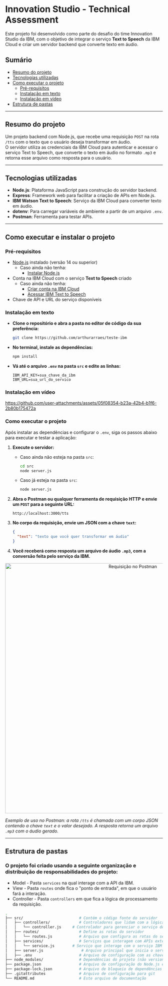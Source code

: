 # Innovation Studio - Technical Assessment
 
Este projeto foi desenvolvido como parte do desafio do time Innovation Studio da IBM, com o objetivo de integrar o serviço **Text to Speech** da IBM Cloud e criar um servidor backend que converte texto em áudio.
 
## Sumário
 
- [Resumo do projeto](#resumo-do-projeto)
- [Tecnologias utilizadas](#tecnologias-utilizadas)
- [Como executar o projeto](#como-executar-e-instalar-o-projeto)  
  - [Pré-requisitos](#pré-requisitos)  
  - [Instalação em texto](#instalação-em-texto)  
  - [Instalação em vídeo](#instalação-em-vídeo)  
- [Estrutura de pastas](#estrutura-de-pastas)
---
 
## Resumo do projeto
 
Um projeto backend com Node.js, que recebe uma requisição `POST` na rota `/tts` com o texto que o usuário deseja transformar em áudio.  
O servidor utiliza as credenciais da IBM Cloud para autenticar e acessar o serviço Text to Speech, que converte o texto em áudio no formato `.mp3` e retorna esse arquivo como resposta para o usuário.
 
---
 
## Tecnologias utilizadas
 
- **Node.js**: Plataforma JavaScript para construção do servidor backend.
- **Express**: Framework web para facilitar a criação de APIs em Node.js.
- **IBM Watson Text to Speech**: Serviço da IBM Cloud para converter texto em áudio.
- **dotenv**: Para carregar variáveis de ambiente a partir de um arquivo `.env`.
- **Postman**: Ferramenta para testar APIs.
 
---
 
## Como executar e instalar o projeto
 
### Pré-requisitos
 
- [Node.js](https://nodejs.org/) instalado (versão 14 ou superior)
  - Caso ainda não tenha:
    - [Instalar Node.js](https://nodejs.org/en/download)
- Conta na IBM Cloud com o serviço **Text to Speech** criado  
  - Caso ainda não tenha:
    - [Criar conta na IBM Cloud](https://www.ibm.com/br-pt/cloud/free)
    - [Acessar IBM Text to Speech](https://www.ibm.com/products/text-to-speech)
- Chave de API e URL do serviço disponíveis
 
### Instalação em texto
 
- **Clone o repositório e abra a pasta no editor de código da sua preferência:**
   ```bash
   git clone https://github.com/arthurarraes/teste-ibm
   ```
 
- **No terminal, instale as dependências:**
   ```bash
   npm install
   ```
 
- **Vá até o arquivo `.env` na pasta `src` e edite as linhas:**
   ```env
   IBM_API_KEY=sua_chave_da_ibm
   IBM_URL=sua_url_do_servico
   ```
 
### Instalação em vídeo

https://github.com/user-attachments/assets/05f08354-b23a-42b4-b1f6-2b80b175472a

### Como executar o projeto

Após instalar as dependências e configurar o `.env`, siga os passos abaixo para executar e testar a aplicação:

1. **Execute o servidor:**
    - Caso ainda não esteja na pasta `src`:
      ```bash
      cd src
      node server.js
      ```
    - Caso já esteja na pasta `src`:
      ```bash
      node server.js
      ```

2. **Abra o Postman ou qualquer ferramenta de requisição HTTP e envie um `POST` para a seguinte URL:**

   ```
   http://localhost:3000/tts
   ```

3. **No corpo da requisição, envie um JSON com a chave `text`:**

   ```json
   {
     "text": "texto que você quer transformar em áudio"
   }
   ```

4. **Você receberá como resposta um arquivo de áudio `.mp3`, com a conversão feita pelo serviço da IBM.**

<p align="center">
<img src="https://i.imgur.com/4hqqW8o.png" alt="Requisição no Postman" width="800">
</p>
 
*Exemplo de uso no Postman: a rota `/tts` é chamada com um corpo JSON contendo a chave `text` e o valor desejado. A resposta retorna um arquivo `.mp3` com o áudio gerado.*

---

## Estrutura de pastas
### O projeto foi criado usando a seguinte organização e distribuição de responsabilidades do projeto:
 
- Model - Pasta `services` na qual interage com a API da IBM. <br>
- View - Pasta `routes` onde fica o "ponto de entrada", em que o usuário fará a interação. <br>
- Controller - Pasta `controllers` em que fica a lógica de processamento da requisição.
```bash
.
├── src/                         # Contém o código fonte do servidor
│   ├── controllers/             # Controladores que lidam com a lógica das rotas
│   │   └── controller.js     # Controlador para gerenciar o serviço de Text to Speech
│   ├── routes/                  # Define as rotas do servidor
│   │   └── routes.js            # Arquivo que configura as rotas do servidor
│   ├── services/                # Serviços que interagem com APIs externas
│   │   └── service.js        # Serviço que interage com o serviço IBM Text to Speech
│   ├── server.js                 # Arquivo principal que inicia o servidor Node.js
│   ├── .env                     # Arquivo de configuração com as chaves da API e URL do serviço IBM Text to Speech
├── node_modules/                # Dependências do projeto (não versionado no Git)
├── package.json                 # Arquivo de configuração do Node.js e scripts
├── package-lock.json            # Arquivo de bloqueio de dependências
├── .gitattributes               # Arquivo de configuração para git
└── README.md                    # Este arquivo de documentação
```
